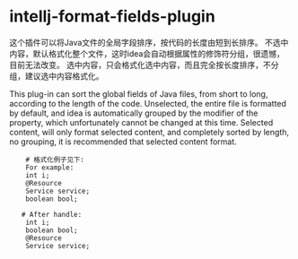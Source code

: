 # intellj-format-fields-plugin
 这个插件可以将Java文件的全局字段排序，按代码的长度由短到长排序。
        不选中内容，默认格式化整个文件，这时idea会自动根据属性的修饰符分组，很遗憾，目前无法改变。
        选中内容，只会格式化选中内容，而且完全按长度排序，不分组，建议选中内容格式化。
        
 This plug-in can sort the global fields of Java files, from short to long, according to the length of the code.
        Unselected, the entire file is formatted by default, and idea is automatically grouped by the modifier of the property, which unfortunately cannot be changed at this time.
        Selected content, will only format selected content, and completely sorted by length, no grouping, it is recommended that selected content format.

        # 格式化例子见下:
        For example:
        int i;
        @Resource
        Service service;
        boolean bool;

       # After handle:
        int i;
        boolean bool;
        @Resource
        Service service;
